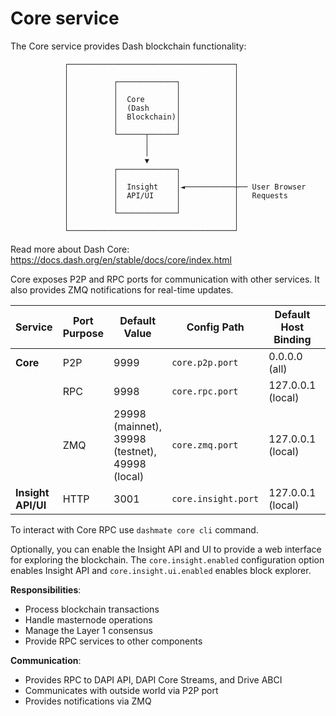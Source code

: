 # Core service

The Core service provides Dash blockchain functionality:

```
            ┌─────────────────────────────────────┐
            │                                     │
            │          ┌─────────────┐            │
            │          │             │            │
            │          │  Core       │            │
            │          │  (Dash      │            │
            │          │  Blockchain)│            │
            │          │             │            │
            │          └──────┬──────┘            │
            │                 │                   │
            │                 │                   │
            │                 ▼                   │
            │          ┌─────────────┐            │
            │          │             │            │
            │          │  Insight    │◄───────────┼── User Browser
            │          │  API/UI     │            │   Requests
            │          │             │            │
            │          └─────────────┘            │
            │                                     │
            └─────────────────────────────────────┘
```

Read more about Dash Core: https://docs.dash.org/en/stable/docs/core/index.html

Core exposes P2P and RPC ports for communication with other services. It also provides ZMQ notifications for real-time updates.

| Service              | Port Purpose | Default Value | Config Path          | Default Host Binding | Host Config Path  |
|----------------------|--------------|---------------|---------------------|----------------------|------------------|
| **Core**             | P2P          | 9999          | `core.p2p.port`     | 0.0.0.0 (all)        | `core.p2p.host`  |
|                      | RPC          | 9998          | `core.rpc.port`     | 127.0.0.1 (local)    | `core.rpc.host`  |
|                      | ZMQ          | 29998 (mainnet), 39998 (testnet), 49998 (local) | `core.zmq.port`     | 127.0.0.1 (local)    | `core.zmq.host`  |
| **Insight API/UI**   | HTTP         | 3001          | `core.insight.port` | 127.0.0.1 (local)    | (fixed)           |

To interact with Core RPC use `dashmate core cli` command.

Optionally, you can enable the Insight API and UI to provide a web interface for exploring the blockchain. The `core.insight.enabled` configuration option enables Insight API and `core.insight.ui.enabled` enables block explorer.

**Responsibilities**:
- Process blockchain transactions
- Handle masternode operations
- Manage the Layer 1 consensus
- Provide RPC services to other components

**Communication**:
- Provides RPC to DAPI API, DAPI Core Streams, and Drive ABCI
- Communicates with outside world via P2P port
- Provides notifications via ZMQ
